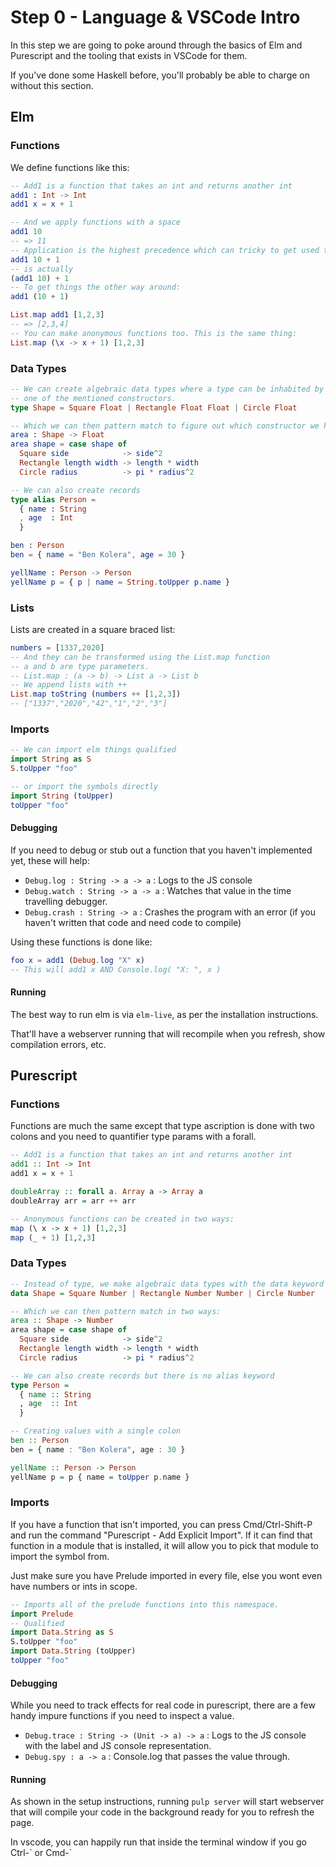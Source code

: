 # Step 0 - Language & VSCode Intro

In this step we are going to poke around through the basics of
Elm and Purescript and the tooling that exists in VSCode for
them.

If you've done some Haskell before, you'll probably be 
able to charge on without this section.

## Elm 

### Functions

We define functions like this:

```elm
-- Add1 is a function that takes an int and returns another int
add1 : Int -> Int
add1 x = x + 1

-- And we apply functions with a space 
add1 10
-- => 11
-- Application is the highest precedence which can tricky to get used to
add1 10 + 1
-- is actually
(add1 10) + 1
-- To get things the other way around:
add1 (10 + 1)

List.map add1 [1,2,3]
-- => [2,3,4]
-- You can make anonymous functions too. This is the same thing:
List.map (\x -> x + 1) [1,2,3]
```
### Data Types

```elm
-- We can create algebraic data types where a type can be inhabited by 
-- one of the mentioned constructors.
type Shape = Square Float | Rectangle Float Float | Circle Float

-- Which we can then pattern match to figure out which constructor we have:
area : Shape -> Float 
area shape = case shape of
  Square side            -> side^2
  Rectangle length width -> length * width
  Circle radius          -> pi * radius^2

-- We can also create records
type alias Person = 
  { name : String
  , age  : Int
  }

ben : Person
ben = { name = "Ben Kolera", age = 30 }

yellName : Person -> Person
yellName p = { p | name = String.toUpper p.name }
```

### Lists

Lists are created in a square braced list:

```elm
numbers = [1337,2020]
-- And they can be transformed using the List.map function
-- a and b are type parameters.
-- List.map : (a -> b) -> List a -> List b
-- We append lists with ++
List.map toString (numbers ++ [1,2,3])
-- ["1337","2020","42","1","2","3"]
```

### Imports

```elm
-- We can import elm things qualified
import String as S
S.toUpper "foo"

-- or import the symbols directly
import String (toUpper)
toUpper "foo"
```

#### Debugging

If you need to debug or stub out a function that you haven't implemented yet, these will help:

  - `Debug.log : String -> a -> a` : Logs to the JS console
  - `Debug.watch : String -> a -> a` : Watches that value in the time travelling debugger.
  - `Debug.crash : String -> a` : Crashes the program with an error (if you haven't written that code and need code to compile)

Using these functions is done like:

```elm
foo x = add1 (Debug.log "X" x)
-- This will add1 x AND Console.log( "X: ", x )
```

#### Running

The best way to run elm is via `elm-live`, as per the installation instructions.

That'll have a webserver running that will recompile when you refresh, show compilation
errors, etc.

## Purescript 

### Functions

Functions are much the same except that type ascription is done with two colons
and you need to quantifier type params with a forall.

```haskell
-- Add1 is a function that takes an int and returns another int
add1 :: Int -> Int
add1 x = x + 1

doubleArray :: forall a. Array a -> Array a
doubleArray arr = arr ++ arr

-- Anonymous functions can be created in two ways:
map (\ x -> x + 1) [1,2,3]
map (_ + 1) [1,2,3]
```

### Data Types

```haskell
-- Instead of type, we make algebraic data types with the data keyword
data Shape = Square Number | Rectangle Number Number | Circle Number

-- Which we can then pattern match in two ways:
area :: Shape -> Number
area shape = case shape of
  Square side            -> side^2
  Rectangle length width -> length * width
  Circle radius          -> pi * radius^2

-- We can also create records but there is no alias keyword
type Person = 
  { name :: String
  , age  :: Int
  }

-- Creating values with a single colon
ben :: Person
ben = { name : "Ben Kolera", age : 30 }

yellName :: Person -> Person
yellName p = p { name = toUpper p.name }
```

### Imports

If you have a function that isn't imported, you can press Cmd/Ctrl-Shift-P and run 
the command "Purescript - Add Explicit Import". If it can find that function in 
a module that is installed, it will allow you to pick that module to import the symbol from.

Just make sure you have Prelude imported in every file, else you wont even have numbers
or ints in scope.

```haskell
-- Imports all of the prelude functions into this namespace.
import Prelude 
-- Qualified
import Data.String as S
S.toUpper "foo"
import Data.String (toUpper)
toUpper "foo"
```

#### Debugging

While you need to track effects for real code in purescript, there are a few handy impure functions
if you need to inspect a value.

  - `Debug.trace : String -> (Unit -> a) -> a` : Logs to the JS console with the label and JS console representation.
  - `Debug.spy : a -> a` : Console.log that passes the value through.

#### Running

As shown in the setup instructions, running `pulp server` will start webserver that will
compile your code in the background ready for you to refresh the page.

In vscode, you can happily run that inside the terminal window if you go Ctrl-\` or Cmd-\`